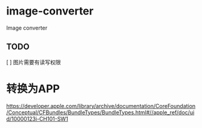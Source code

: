 # image-converter

Image converter


## TODO

[ ] 图片需要有读写权限

# 转换为APP

https://developer.apple.com/library/archive/documentation/CoreFoundation/Conceptual/CFBundles/BundleTypes/BundleTypes.html#//apple_ref/doc/uid/10000123i-CH101-SW1